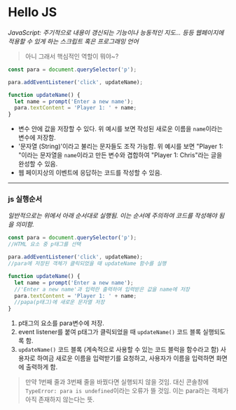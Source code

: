 # Hello JS 

*JavaScript: 주기적으로 내용이 갱신되는 기능이나 능동적인 지도... 등등 웹페이지에 적용할 수 있게 하는 스크립트 혹은 프로그래밍 언어*

> 아니 그래서 핵심적인 역할이 뭐야~?

```javascript
const para = document.querySelector('p');

para.addEventListener('click', updateName);

function updateName() {
  let name = prompt('Enter a new name');
  para.textContent = 'Player 1: ' + name;
}
```

+ 변수 안에 값을 저장할 수 있다. 위 예시를 보면 작성된 새로운 이름을 ```name```이라는 변수에 저장함.
+ '문자열 (String)'이라고 불리는 문자들도 조작 가능함. 위 예시를 보면 "Player 1: "이라는 문자열을 ```name```이라고 만든 변수와 겹합하여 "Player 1: Chris"라는 글을 완성할 수 있음.
+ 웹 페이지상의 이벤트에 응답하는 코드를 작성할 수 있음.

------

### js 실행순서

*일반적으로는 위에서 아래 순서대로 실행됨. 이는 순서에 주의하여 코드를 작성해야 됨을 의미함.*

```javascript
const para = document.querySelector('p');
//HTML 요소 중 p태그를 선택

para.addEventListener('click', updateName);
//para에 저장된 객체가 클릭되었을 때 updateName 함수를 실행

function updateName() {
  let name = prompt('Enter a new name');
  //'Enter a new name'과 입력란 출력하여 입력받은 값을 name에 저장
  para.textContent = 'Player 1: ' + name;
  //papa(p태그)에 새로운 문자열 저장
}
```

1. p태그의 요소를 para변수에 저장.
2. event listener를 붙여 p태그가 클릭되었을 때 ```updateName()``` 코드 블록 실행되도록 함.
3. ```updateName()``` 코드 블록 (계속적으로 사용할 수 있는 코드 블럭을 함수라고 함) 사용자로 하여금 새로운 이름을 입력받기를 요청하고, 사용자가 이름을 입력하면 화면에 출력하게 함.

> 만약 1번째 줄과 3번째 줄을 바꿨다면 실행되지 않을 것임. 대신 콘솔창에 ```TypeError: para is undefined```이라는 오류가 뜰 것임. 이는 para라는 객체가 아직 존재하지 않는다는 뜻. 

